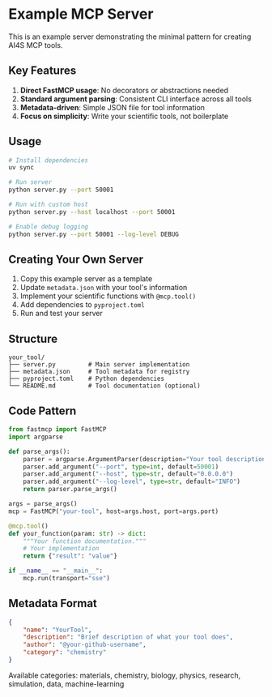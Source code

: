 # Example MCP Server

This is an example server demonstrating the minimal pattern for creating AI4S MCP tools.

## Key Features

1. **Direct FastMCP usage**: No decorators or abstractions needed
2. **Standard argument parsing**: Consistent CLI interface across all tools
3. **Metadata-driven**: Simple JSON file for tool information
4. **Focus on simplicity**: Write your scientific tools, not boilerplate

## Usage

```bash
# Install dependencies
uv sync

# Run server
python server.py --port 50001

# Run with custom host
python server.py --host localhost --port 50001

# Enable debug logging
python server.py --port 50001 --log-level DEBUG
```

## Creating Your Own Server

1. Copy this example server as a template
2. Update `metadata.json` with your tool's information
3. Implement your scientific functions with `@mcp.tool()`
4. Add dependencies to `pyproject.toml`
5. Run and test your server

## Structure

```
your_tool/
├── server.py         # Main server implementation
├── metadata.json     # Tool metadata for registry
├── pyproject.toml    # Python dependencies
└── README.md         # Tool documentation (optional)
```

## Code Pattern

```python
from fastmcp import FastMCP
import argparse

def parse_args():
    parser = argparse.ArgumentParser(description="Your tool description")
    parser.add_argument("--port", type=int, default=50001)
    parser.add_argument("--host", type=str, default="0.0.0.0")
    parser.add_argument("--log-level", type=str, default="INFO")
    return parser.parse_args()

args = parse_args()
mcp = FastMCP("your-tool", host=args.host, port=args.port)

@mcp.tool()
def your_function(param: str) -> dict:
    """Your function documentation."""
    # Your implementation
    return {"result": "value"}

if __name__ == "__main__":
    mcp.run(transport="sse")
```

## Metadata Format

```json
{
    "name": "YourTool",
    "description": "Brief description of what your tool does",
    "author": "@your-github-username",
    "category": "chemistry"
}
```

Available categories: materials, chemistry, biology, physics, research, simulation, data, machine-learning